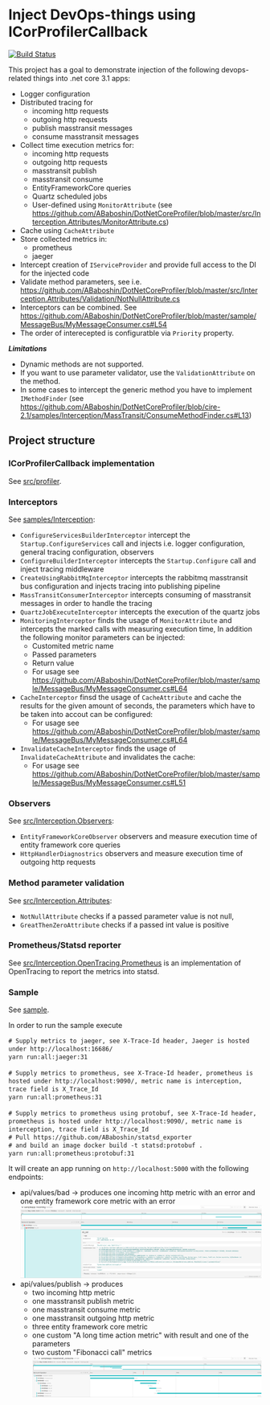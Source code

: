 # Inject DevOps-things using ICorProfilerCallback

[![Build Status](https://travis-ci.org/ABaboshin/DotNetCoreProfiler.svg?branch=master)](https://travis-ci.org/ABaboshin/DotNetCoreProfiler)

This project has a goal to demonstrate injection of the following devops-related things into .net core 3.1 apps:
 - Logger configuration
 - Distributed tracing for
    - incoming http requests
    - outgoing http requests
    - publish masstransit messages
    - consume masstransit messages
 - Collect time execution metrics for:
    - incoming http requests
    - outgoing http requests
    - masstransit publish
    - masstransit consume
    - EntityFrameworkCore queries
    - Quartz scheduled jobs
    - User-defined using `MonitorAttribute` (see https://github.com/ABaboshin/DotNetCoreProfiler/blob/master/src/Interception.Attributes/MonitorAttribute.cs)
 - Cache using `CacheAttribute`
 - Store collected metrics in:
    - prometheus
    - jaeger
 - Intercept creation of `IServiceProvider` and provide full access to the DI for the injected code
 - Validate method parameters, see i.e. https://github.com/ABaboshin/DotNetCoreProfiler/blob/master/src/Interception.Attributes/Validation/NotNullAttribute.cs
 - Interceptors can be combined. See https://github.com/ABaboshin/DotNetCoreProfiler/blob/master/sample/MessageBus/MyMessageConsumer.cs#L54
 - The order of interecepted is configuratble via `Priority` property.

***Limitations***
 - Dynamic methods are not supported.
 - If you want to use parameter validator, use the `ValidationAttribute` on the method.
 - In some cases to intercept the generic method you have to implement `IMethodFinder` (see https://github.com/ABaboshin/DotNetCoreProfiler/blob/cire-2.1/samples/Interception/MassTransit/ConsumeMethodFinder.cs#L13)

## Project structure

### ICorProfilerCallback implementation

See [src/profiler](src/profiler).

### Interceptors

See [samples/Interception](samples/Interception):
  - `ConfigureServicesBuilderInterceptor` intercept the `Startup.ConfigureServices` call and injects i.e. logger configuration, general tracing configuration, observers
  - `ConfigureBuilderInterceptor` intercepts the `Startup.Configure` call and inject tracing middleware
  - `CreateUsingRabbitMqInterceptor` intercepts the rabbitmq masstransit bus configuration and injects tracing into publishing pipeline
  - `MassTransitConsumerInterceptor` intercepts consuming of masstransit messages in order to handle the tracing
  - `QuartzJobExecuteInterceptor` intercepts the execution of the quartz jobs
  - `MonitoringInterceptor` finds the usage of `MonitorAttribute` and intercepts the marked calls with measuring execution time, In addition the following monitor parameters can be injected:
      - Customited metric name
      - Passed parameters
      - Return value
      - For usage see https://github.com/ABaboshin/DotNetCoreProfiler/blob/master/sample/MessageBus/MyMessageConsumer.cs#L64
  - `CacheInterceptor` finsd the usage of `CacheAttribute` and cache the results for the given amount of seconds, the parameters which have to be taken into accout can be configured:
      - For usage see https://github.com/ABaboshin/DotNetCoreProfiler/blob/master/sample/MessageBus/MyMessageConsumer.cs#L64
  - `InvalidateCacheInterceptor` finds the usage  of `InvalidateCacheAttribute` and invalidates the cache:
      - For usage see https://github.com/ABaboshin/DotNetCoreProfiler/blob/master/sample/MessageBus/MyMessageConsumer.cs#L51

### Observers

See [src/Interception.Observers](src/Interception.Observers):
  - `EntityFrameworkCoreObserver` observers and measure execution time of entity framework core queries
  - `HttpHandlerDiagnostrics` observers and measure execution time of outgoing http requests

### Method parameter validation

See [src/Interception.Attributes](src/Interception.Attributes):
  - `NotNullAttribute` checks if a passed parameter value is not null,
  - `GreatThenZeroAttribute` checks if a passed int value is positive

### Prometheus/Statsd reporter

See [src/Interception.OpenTracing.Prometheus](Interception.OpenTracing.Prometheus) is an implementation of OpenTracing to report the metrics into statsd.

### Sample

See [sample](sample).

In order to run the sample execute

```
# Supply metrics to jaeger, see X-Trace-Id header, Jaeger is hosted under http://localhost:16686/
yarn run:all:jaeger:31

# Supply metrics to prometheus, see X-Trace-Id header, prometheus is hosted under http://localhost:9090/, metric name is interception, trace field is X_Trace_Id
yarn run:all:prometheus:31

# Supply metrics to prometheus using protobuf, see X-Trace-Id header, prometheus is hosted under http://localhost:9090/, metric name is interception, trace field is X_Trace_Id
# Pull https://github.com/ABaboshin/statsd_exporter
# and build an image docker build -t statsd:protobuf .
yarn run:all:prometheus:protobuf:31
```

It will create an app running on `http://localhost:5000` with the following endpoints:
 - api/values/bad -> produces one incoming http metric with an error and one entity framework core metric with an error
![bad query sample](./bad.png)
 - api/values/publish -> produces
    - two incoming http metric
    - one masstransit publish metric
    - one masstransit consume metric
    - one masstransit outgoing http metric
    - three entity framework core metric
    - one custom "A long time action metric" with result and one of the parameters
    - two custom "Fibonacci call" metrics
![good query sample](./good.png)
